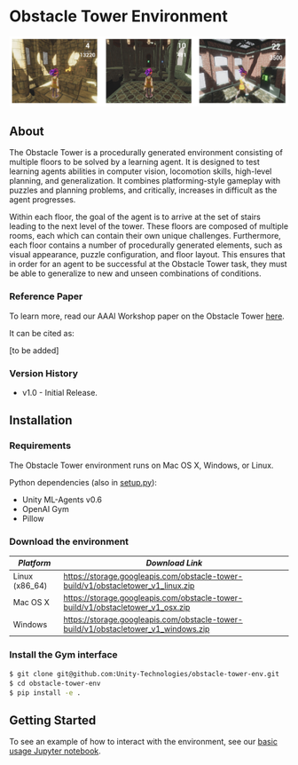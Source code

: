 # Obstacle Tower Environment

![alt text](banner.png "Obstacle Tower")

## About

The Obstacle Tower is a procedurally generated environment consisting of multiple floors to be solved by a learning agent. It is designed to test learning agents abilities in computer vision, locomotion skills, high-level planning, and generalization. It combines platforming-style gameplay with puzzles and planning problems, and critically, increases in difficult as the agent progresses.

Within each floor, the goal of the agent is to arrive at the set of stairs leading to the next level of the tower. These floors are composed of multiple rooms, each which can contain their own unique challenges. Furthermore, each floor contains a number of procedurally generated elements, such as visual appearance, puzzle configuration, and floor layout. This ensures that in order for an agent to be successful at the Obstacle Tower task, they must be able to generalize to new and unseen combinations of conditions.

### Reference Paper

To learn more, read our AAAI Workshop paper on the Obstacle Tower [here]().

It can be cited as:

[to be added]

### Version History

* v1.0 - Initial Release.

## Installation

### Requirements

The Obstacle Tower environment runs on Mac OS X, Windows, or Linux.

Python dependencies (also in [setup.py](https://github.com/Unity-Technologies/obstacle-tower-env/blob/master/setup.py)):
* Unity ML-Agents v0.6
* OpenAI Gym
* Pillow

### Download the environment

| *Platform*     | *Download Link*                                                                     |
| --- | --- |
| Linux (x86_64) | https://storage.googleapis.com/obstacle-tower-build/v1/obstacletower_v1_linux.zip   |
| Mac OS X       | https://storage.googleapis.com/obstacle-tower-build/v1/obstacletower_v1_osx.zip     |
| Windows        | https://storage.googleapis.com/obstacle-tower-build/v1/obstacletower_v1_windows.zip |

### Install the Gym interface

```bash
$ git clone git@github.com:Unity-Technologies/obstacle-tower-env.git
$ cd obstacle-tower-env
$ pip install -e .
```

## Getting Started

To see an example of how to interact with the environment, see our [basic usage Jupyter notebook](examples/basic_usage.ipynb).